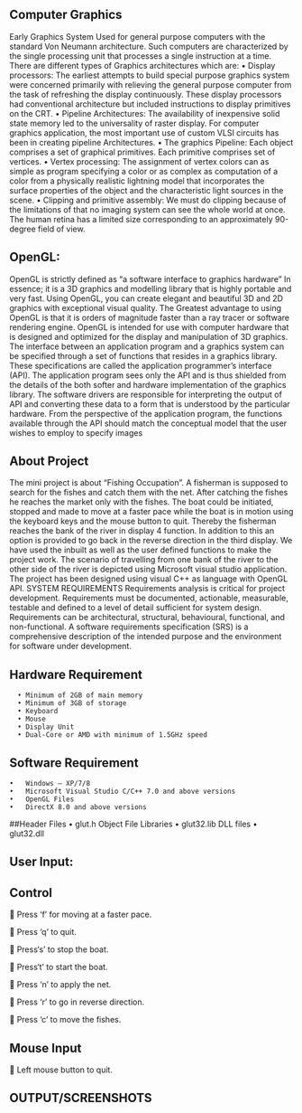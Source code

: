 ## Computer Graphics
Early Graphics System Used for general purpose computers with the standard Von Neumann architecture. Such computers are characterized by the single processing unit that processes a single instruction at a time.
There are different types of Graphics architectures which are:
    •	Display processors: The earliest attempts to build special purpose graphics system were concerned primarily with relieving the general purpose computer from the task of refreshing the display continuously. These display processors had conventional architecture but included instructions to display primitives on the CRT.
    •	Pipeline Architectures: The availability of inexpensive solid state memory led to the universality of raster display. For computer graphics application, the most important use of custom VLSI circuits has been in creating pipeline Architectures.
    •	The graphics Pipeline: Each object comprises a set of graphical primitives. Each primitive comprises set of vertices.
    •	Vertex processing: The assignment of vertex colors can as simple as program specifying a color or as complex as computation of a color from a physically realistic lightning model that incorporates the surface properties of the object and the characteristic light sources in the scene.
    •	Clipping and primitive assembly: We must do clipping because of the limitations of that no imaging system can see the whole world at once. The human retina has a limited size corresponding to an approximately 90-degree field of view.

## OpenGL:
OpenGL is strictly defined as “a software interface to graphics hardware” In essence; it is a 3D graphics and modelling library that is highly portable and very fast. Using OpenGL, you can create elegant and beautiful 3D and 2D graphics with exceptional visual quality. The Greatest advantage to using OpenGL is that it is orders of magnitude faster than a ray tracer or software rendering engine. OpenGL is intended for use with computer hardware that is designed and optimized for the display and manipulation of 3D graphics.         
The interface between an application program and a graphics system can be specified through a set of functions that resides in a graphics library. These specifications are called the application programmer’s interface (API). The application program sees only the API and is thus shielded from the details of the both softer and hardware implementation of the graphics library. The software drivers are responsible for interpreting the output of API and converting these data to a form that is understood by the particular hardware. From the perspective of the application program, the functions available through the API should match the conceptual model that the user wishes to employ to specify images

## About Project 
The mini project is about “Fishing Occupation”. A fisherman is supposed to search for the fishes and catch them with the net. After catching the fishes he reaches the market only with the fishes. The boat could be initiated, stopped and made to move at a faster pace while the boat is in motion using the keyboard keys and the mouse button to quit. Thereby the fisherman reaches the bank of the river in display 4 function. In addition to this an option is provided to go back in the reverse direction in the third display. We have used the inbuilt as well as the user defined functions to make the project work. 
The scenario of travelling from one bank of the river to the other side of the river is depicted using Microsoft visual studio application. The project has been designed using visual C++ as language with OpenGL API. 
SYSTEM REQUIREMENTS
Requirements analysis is critical for project development. Requirements must be documented, actionable, measurable, testable and defined to a level of detail sufficient for system design. Requirements can be  architectural,  structural,  behavioural,  functional, and  non-functional. A software requirements specification (SRS) is a comprehensive description of the intended purpose and the environment for software under development.

##	Hardware Requirement 
      •	Minimum of 2GB of main memory
      •	Minimum of 3GB of storage
      •	Keyboard
      •	Mouse
      •	Display Unit
      •	Dual-Core or AMD with minimum of 1.5GHz speed	

      
## Software Requirement
    •	Windows – XP/7/8
    •	Microsoft Visual Studio C/C++ 7.0 and above versions
    •	OpenGL Files
    •	DirectX 8.0 and above versions
    
##Header Files
•	glut.h
    Object File Libraries
•	glut32.lib
    DLL files
•	glut32.dll

## User Input:

   ## Control
   
	Press ‘f’ for moving at a faster pace.

	Press ‘q’ to quit.

	Press‘s’ to stop the boat.

	Press‘t’ to start the boat.

	Press ‘n’ to apply the net.

	Press ‘r’ to go in reverse direction.

	Press ‘c’ to move the fishes.

## Mouse Input

	Left mouse button to quit.

## OUTPUT/SCREENSHOTS

